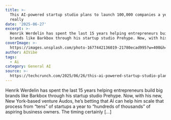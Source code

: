 ```yaml
---
title: >-
  This AI-powered startup studio plans to launch 100,000 companies a year —
  really
date: '2025-06-27'
excerpt: >-
  Henrik Werdelin has spent the last 15 years helping entrepreneurs build big
  brands like Barkbox through his startup studio Prehype. Now, with his new,...
coverImage: >-
  https://images.unsplash.com/photo-1677442136019-21780ecad995?w=400&h=200&fit=crop&auto=format
author: AIVibe
tags:
  - Ai
category: General AI
source: >-
  https://techcrunch.com/2025/06/26/this-ai-powered-startup-studio-plans-to-launch-100000-companies-a-year-really/
---
```

Henrik Werdelin has spent the last 15 years helping entrepreneurs build big brands like Barkbox through his startup studio Prehype. Now, with his new, New York-based venture Audos, he&#8217;s betting that AI can help him scale that process from &#8220;tens&#8221; of startups a year to &#8220;hundreds of thousands&#8221; of aspiring business owners. The timing certainly [&#8230;]
